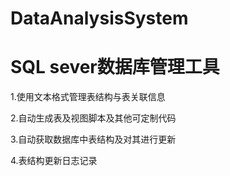 ﻿DataAnalysisSystem
==================

# SQL sever数据库管理工具

1.使用文本格式管理表结构与表关联信息

2.自动生成表及视图脚本及其他可定制代码

3.自动获取数据库中表结构及对其进行更新

4.表结构更新日志记录
